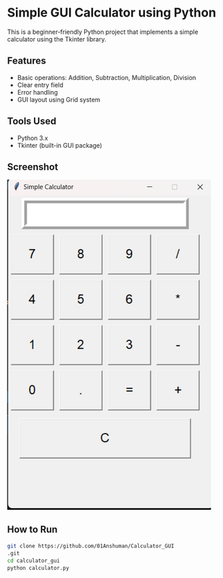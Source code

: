 # Simple GUI Calculator using Python

This is a beginner-friendly Python project that implements a simple calculator using the Tkinter library.

## Features
- Basic operations: Addition, Subtraction, Multiplication, Division
- Clear entry field
- Error handling
- GUI layout using Grid system

## Tools Used
- Python 3.x
- Tkinter (built-in GUI package)

## Screenshot
![Calculator Screenshot](screenshot.png)


## How to Run

```bash
git clone https://github.com/01Anshuman/Calculator_GUI
.git
cd calculator_gui
python calculator.py
